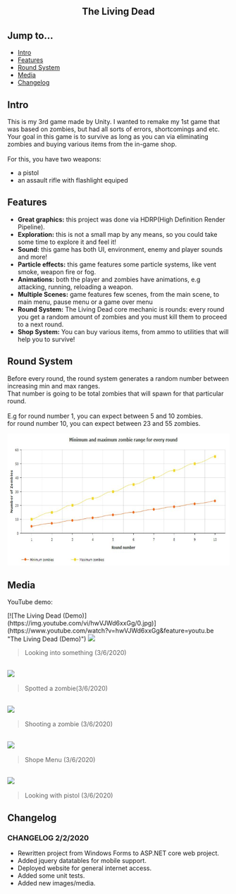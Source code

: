 <div align="center">
  <h2>The Living Dead</h2>
</div>

## Jump to...

  - [Intro](#intro)
  - [Features](#features)
  - [Round System](#roundsystem)
  - [Media](#media)
  - [Changelog](#changelog)

## <a name="Intro"></a>Intro

<p>This is my 3rd game made by Unity. I wanted to remake my 1st game that was based on zombies, but had all sorts of errors, shortcomings and etc.<br>
Your goal in this game is to survive as long as you can via eliminating zombies and buying various items from the in-game shop.<br><br>
For this, you have two weapons:
  <ul>
    <li>a pistol</li>
    <li>an assault rifle with flashlight equiped</li>
  </ul>
</p>



## <a name="Features"></a>Features

<ul>
 <li><b>Great graphics:</b> this project was done via HDRP(High Definition Render Pipeline).</li>
  <li><b>Exploration:</b> this is not a small map by any means, so you could take some time to explore it and feel it!</li>
  <li><b>Sound:</b> this game has both UI, environment, enemy and player sounds and more!</li>
  <li><b>Particle effects:</b> this game features some particle systems, like vent smoke, weapon fire or fog.</li>
  <li><b>Animations:</b> both the player and zombies have animations, e.g attacking, running, reloading a weapon.</li>
  <li><b>Multiple Scenes:</b> game features few scenes, from the main scene, to main menu, pause menu or a game over menu</li>
  <li><b>Round System:</b> The Living Dead core mechanic is rounds: every round you get a random amount of zombies and you must kill them to proceed to a next round.</li>
 <li><b>Shop System:</b> You can buy various items, from ammo to utilities that will help you to survive!</li>
</ul>

## <a name="Round System"></a>Round System
<p>Before every round, the round system generates a random number between increasing min and max ranges.<br>
That number is going to be total zombies that will spawn for that particular round.<br><br>
E.g for round number 1, you can expect between 5 and 10 zombies.<br>
    for round number 10, you can expect between 23 and 55 zombies.


</p>

<a target="_blank" href="https://github.com/GintasS/The-Living-Dead/blob/master/Images/Graph.JPG">
  <img src="https://github.com/GintasS/The-Living-Dead/blob/master/Images/Graph.JPG" height="300" style="max-width:100%;"></img>
</a>


## <a name="Media"></a>Media
<p>YouTube demo:</p>
[![The Living Dead (Demo)](https://img.youtube.com/vi/hwVJWd6xxGg/0.jpg)](https://www.youtube.com/watch?v=hwVJWd6xxGg&feature=youtu.be "The Living Dead (Demo)")


<a target="_blank" href="https://github.com/GintasS/MovieRatings/blob/master/Images/Game 1.JPG">
  <img src="https://github.com/GintasS/MovieRatings/blob/master/Images/Game 1.JPG" height="300" style="max-width:100%;"></img>
</a>
<blockquote>Looking into something (3/6/2020)</blockquote>
<br>
<a target="_blank" href="https://github.com/GintasS/MovieRatings/blob/master/Images/Game 2.JPG">
  <img src="https://github.com/GintasS/MovieRatings/blob/master/Images/Game 2.JPG" height="300" style="max-width:100%;"></img>
</a>
<blockquote>Spotted a zombie(3/6/2020)</blockquote>

<br>
<a target="_blank" href="https://github.com/GintasS/MovieRatings/blob/master/Images/Game 3.JPG">
  <img src="https://github.com/GintasS/MovieRatings/blob/master/Images/Game 3.JPG" height="300" style="max-width:100%;"></img>
</a>
<blockquote>Shooting a zombie (3/6/2020)</blockquote>

<br>
<a target="_blank" href="https://github.com/GintasS/MovieRatings/blob/master/Images/Game 4.JPG">
  <img src="https://github.com/GintasS/MovieRatings/blob/master/Images/Game 4.JPG" height="300" style="max-width:100%;"></img>
</a>
<blockquote>Shope Menu (3/6/2020)</blockquote>

<br>
<a target="_blank" href="https://github.com/GintasS/MovieRatings/blob/master/Images/Game 5.JPG">
  <img src="https://github.com/GintasS/MovieRatings/blob/master/Images/Game 5.JPG" height="300" style="max-width:100%;"></img>
</a>
<blockquote>Looking with pistol (3/6/2020)</blockquote>

## <a name="Changelog"></a>Changelog

<h3>CHANGELOG 2/2/2020</h3>
<ul>
  <li>Rewritten project from Windows Forms to ASP.NET core web project.</li>
  <li>Added jquery datatables for mobile support.</li>
  <li>Deployed website for general internet access.</li>
  <li>Added some unit tests.</li>
  <li>Added new images/media.</li>
</ul>

